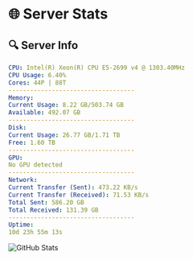 # 🌐 Server Stats
## 🔍 Server Info
```yaml
CPU: Intel(R) Xeon(R) CPU E5-2699 v4 @ 1303.40MHz
CPU Usage: 6.40%
Cores: 44P | 88T
-----------------------------------
Memory:
Current Usage: 8.22 GB/503.74 GB
Available: 492.07 GB
-----------------------------------
Disk:
Current Usage: 26.77 GB/1.71 TB
Free: 1.60 TB
-----------------------------------
GPU:
No GPU detected
-----------------------------------
Network:
Current Transfer (Sent): 473.22 KB/s
Current Transfer (Received): 71.53 KB/s
Total Sent: 586.20 GB
Total Received: 131.39 GB
-----------------------------------
Uptime:
10d 23h 55m 13s
```
![GitHub Stats](https://img.shields.io/badge/Updated-2025-04-30_17:04:01-blue)